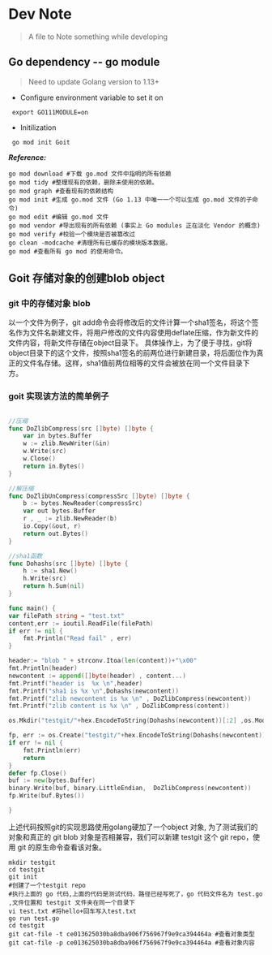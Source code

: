# Dev Note 
> A file to Note something while developing

## Go dependency  -- go module  
> Need to update Golang version to 1.13+
- Configure environment variable to set it on
```shell
 export GO111MODULE=on
```
- Initilization
```shell
 go mod init Goit
```
***Reference:*** 
```shell
go mod download #下载 go.mod 文件中指明的所有依赖
go mod tidy #整理现有的依赖，删除未使用的依赖。
go mod graph #查看现有的依赖结构
go mod init #生成 go.mod 文件 (Go 1.13 中唯一一个可以生成 go.mod 文件的子命令)
go mod edit #编辑 go.mod 文件
go mod vendor #导出现有的所有依赖 (事实上 Go modules 正在淡化 Vendor 的概念)
go mod verify #校验一个模块是否被篡改过
go clean -modcache #清理所有已缓存的模块版本数据。
go mod #查看所有 go mod 的使用命令。
```
## Goit 存储对象的创建blob object
### git 中的存储对象 blob  
以一个文件为例子，git add命令会将修改后的文件计算一个sha1签名，将这个签名作为文件名新建文件，将用户修改的文件内容使用deflate压缩，作为新文件的文件内容，将新文件存储在object目录下。
具体操作上，为了便于寻找，git将object目录下的这个文件，按照sha1签名的前两位进行新建目录，将后面位作为真正的文件名存储。这样，sha1值前两位相等的文件会被放在同一个文件目录下方。  

### goit 实现该方法的简单例子
```go

//压缩
func DoZlibCompress(src []byte) []byte {
	var in bytes.Buffer
	w := zlib.NewWriter(&in)
	w.Write(src)
	w.Close()
	return in.Bytes()
}

//解压缩
func DoZlibUnCompress(compressSrc []byte) []byte {
	b := bytes.NewReader(compressSrc)
	var out bytes.Buffer
	r , _ := zlib.NewReader(b)
	io.Copy(&out, r)
	return out.Bytes()
}

//sha1函数
func Dohashs(src []byte) []byte {
	h := sha1.New()
	h.Write(src)
	return h.Sum(nil)
}

func main() {
var filePath string = "test.txt"
content,err := ioutil.ReadFile(filePath)
if err != nil {
    fmt.Println("Read fail" , err)
}

header:= "blob " + strconv.Itoa(len(content))+"\x00"
fmt.Println(header)
newcontent := append([]byte(header) , content...)
fmt.Printf("header is  %x \n",header)
fmt.Printf("sha1 is %x \n",Dohashs(newcontent))
fmt.Printf("zlib newcontent is %x \n" , DoZlibCompress(newcontent))
fmt.Printf("zlib content is %x \n" , DoZlibCompress(content))

os.Mkdir("testgit/"+hex.EncodeToString(Dohashs(newcontent))[:2] ,os.ModePerm)

fp, err := os.Create("testgit/"+hex.EncodeToString(Dohashs(newcontent))[:2]+"/"+hex.EncodeToString(Dohashs(newcontent))[2:])
if err != nil {
    fmt.Println(err)
    return
}
defer fp.Close()
buf := new(bytes.Buffer)
binary.Write(buf, binary.LittleEndian,  DoZlibCompress(newcontent))
fp.Write(buf.Bytes())

}

```
上述代码按照git的实现思路使用golang硬加了一个object 对象,
为了测试我们的对象和真正的 git blob 对象是否相兼容，我们可以新建 testgit 这个 git repo，使用 git 的原生命令查看该对象。
```shell
mkdir testgit
cd testgit
git init
#创建了一个testgit repo
#执行上面的 go 代码,上面的代码是测试代码，路径已经写死了，go 代码文件名为 test.go ,文件位置和 testgit 文件夹在同一个目录下
vi test.txt #将hello+回车写入test.txt
go run test.go
cd testgit
git cat-file -t ce013625030ba8dba906f756967f9e9ca394464a #查看对象类型
git cat-file -p ce013625030ba8dba906f756967f9e9ca394464a #查看对象内容
```
